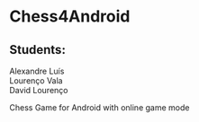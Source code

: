 # Chess4Android

## Students:
Alexandre Luís  
Lourenço Vala  
David Lourenço

Chess Game for Android with online game mode
